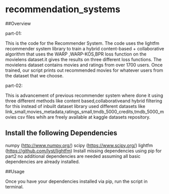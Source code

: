 # recommendation_systems

##Overview

part-01:

This is the code for the Recommender System. The code uses the lightfm recommender system library to train a
hybrid content-based + collaborative algorithm that uses the WARP ,WARP-KOS,BPR loss function on the movielens dataset.it gives the results on three different loss functions. The movielens dataset contains movies and ratings from over 1700 users. Once trained, our script prints out recommended movies for whatever users from the dataset that we choose.

part-02:

This is advancement of previous recommender system where done it using three different methods like content based,collaborativeand hybrid filtering for this instead of inbuilt dataset library used different datasets like link_small,movies_metadata,ratings_small,tmdb_5000_credits,tmdb_5000_movies csv files whih are freely available at kaggle datasets repository.

## Install the following Dependencies

numpy (http://www.numpy.org/)
scipy (https://www.scipy.org/)
lightfm (https://github.com/lyst/lightfm)
Install missing dependencies using pip
for part2 no additional dependencies are needed assuming all basic dependencies are already installed.

##Usage

Once you have your dependencies installed via pip, run the script in terminal.
